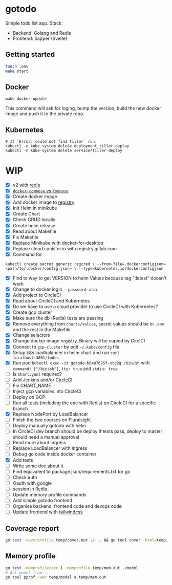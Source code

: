 # gotodo

Simple todo list app. Stack:

- Backend: Golang and Redis
- Frontend: Sapper (Svelte)

## Getting started

```sh
touch .env
make start
```

## Docker

```
make docker-update
```

This command will ask for loging, bump the version, build the new docker image and push it to the private repo.

## Kubernetes

```
# If `Error: could not find tiller` run:
kubectl -n kube-system delete deployment tiller-deploy
kubectl -n kube-system delete service/tiller-deploy
```

# WIP

- [x] v2 with [redis](https://godoc.org/github.com/gomodule/redigo/redis)
- [x] [`docker-compose` vs `Kompose`](https://kubernetes.io/docs/tasks/configure-pod-container/translate-compose-kubernetes/#install-kompose)
- [x] Create docker image
- [x] Add docker image to [registry](https://cloud.canister.io)
- [x] Init Helm in minikube
- [x] Create Chart
- [x] Check CRUD locally
- [x] Create helm release
- [x] Read about Makefile
- [x] Fix Makefile
- [x] Replace Minikube with docker-for-desktop
- [x] Replace cloud.canister.io with registry.gitlab.com
- [x] Command for

```
kubectl create secret generic regcred \ --from-file=.dockerconfigjson=<path/to/.docker/config.json> \ --type=kubernetes.io/dockerconfigjson
```

- [x] Find to way to get VERSION to helm Values because tag ":latest" doesn't work
- [x] Change to docker login `--password-stdi`
- [x] Add project to CircleCI
- [x] Read about CircleCI and Kubernetes
- [x] Do we have to use a cloud provider to use CircleCI with Kubernetes?
- [x] Create gcp cluster
- [x] Make sure the db (Redis) tests are passing
- [x] Remove everything from `charts/values`, secret values should be in `.env` and the rest in the Makefile
- [x] Change selectors
- [x] Change docker image registry. Binary will be copied by CirclCI
- [x] Connect to `gcp-cluster` by edit `~/.kube/config` file
- [x] Setup k8s loadbalancer in helm chart and run `curl localhost:3001/todos`
- [x] Run pod `kubectl exec -it gotodo-b6487675f-xtg2q /bin/sh` with `command: ["/bin/sh"]`, `tty: true` and `stdin: true`
- [ ] Is `Chart.yaml` required?
- [ ] Add Jenkins and/or [CircleCI](https://circleci.com/pricing/#build-linux)
- [ ] Fix CHART_NAME
- [ ] Inject gcp variables into CircleCi
- [ ] Deploy on GCP
- [ ] Run all tests (including the one with Redis) on CircleCI for a specific branch
- [x] Replace NodePort by LoadBalancer
- [ ] Finish the two courses on Pluralsight
- [ ] Deploy manually gotodo with helm
- [ ] In CircleCI dev branch should be deploy if tests pass, deploy to master should need a manuel approval
- [ ] Read more about Ingress
- [ ] Replace LoadBalancer with Ingress
- [ ] Debug go code inside docker container
- [x] Add tests
- [ ] Write some doc about it
- [ ] Find equivalent to package.json/requirements.txt for go
- [ ] Check auth
- [ ] Oauth with google
- [ ] session in Redis
- [ ] Update memory profile commands
- [ ] Add simple gotodo frontend
- [ ] Organise backend, frontend code and devops code
- [ ] Update frontend with [tailwindcss](https://tailwindcss.com/docs/controlling-file-size/#app)

## Coverage report

```sh
go test -coverprofile temp/cover.out ./... && go tool cover -html=temp/cover.out
```

## Memory profile

```sh
go test -memprofilerate 1 -memprofile temp/mem.out ./model
# Get model from ...
go tool pprof -web temp/model.a temp/mem.out
```
